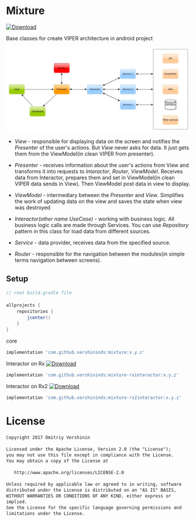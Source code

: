 # Mixture

[ ![Download](https://api.bintray.com/packages/vershininds/maven/Mixture/images/download.svg) ](https://bintray.com/vershininds/maven/Mixture/_latestVersion)

Base classes for create VIPER architecture in android project

![diagram](https://raw.githubusercontent.com/vershininds/mixture/master/img/viper_diagram.jpg)

- *View* - responsible for displaying data on the screen and notifies the *Presenter* of the user's actions. But *View* never asks for data. It just gets them from the ViewModel(in clean VIPER from presenter).

- *Presenter* - receives information about the user's actions from View and transforms it into requests to *Interactor*, *Router*, *ViewModel*. Receives data from Interactor, prepares them and set in ViewModel(in clean VIPER data sends in View). Then ViewModel post data in view to display.

- *ViewModel* - intermediary between the *Presenter* and *View*. Simplifies the work of updating data on the view and saves the state when view was destroyed

- *Interactor(other name UseCase)* - working with business logic. All business logic calls are made through Services. You can use *Repository* pattern in this class for load data from different sources.

- *Service* - data provider, receives data from the specified source.

- *Router* - responsible for the navigation between the modules(in simple terms navigation between screens).


## Setup
```groovy
// root build.gradle file

allprojects {
    repositories {
        jcenter()
    }
}
```
core 
```groovy
implementation 'com.github.vershininds:mixture:x.y.z'
```

Interactor on Rx [ ![Download](https://api.bintray.com/packages/vershininds/maven/RxInteractor/images/download.svg) ](https://bintray.com/vershininds/maven/RxInteractor/_latestVersion)
```groovy
implementation 'com.github.vershininds:mixture-rxinteractor:x.y.z'
```

Interactor on Rx2 [ ![Download](https://api.bintray.com/packages/vershininds/maven/Rx2Interactor/images/download.svg) ](https://bintray.com/vershininds/maven/Rx2Interactor/_latestVersion)
```groovy
implementation 'com.github.vershininds:mixture-rx2interactor:x.y.z'
```


License
=======

    Copyright 2017 Dmitriy Vershinin

    Licensed under the Apache License, Version 2.0 (the "License");
    you may not use this file except in compliance with the License.
    You may obtain a copy of the License at

       http://www.apache.org/licenses/LICENSE-2.0

    Unless required by applicable law or agreed to in writing, software
    distributed under the License is distributed on an "AS IS" BASIS,
    WITHOUT WARRANTIES OR CONDITIONS OF ANY KIND, either express or implied.
    See the License for the specific language governing permissions and
    limitations under the License.
